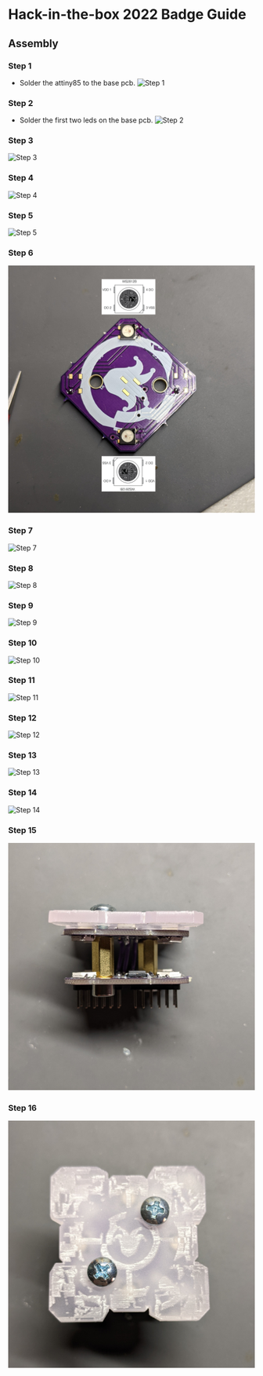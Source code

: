 # Hack-in-the-box 2022 Badge Guide

## Assembly

### Step 1
- Solder the attiny85 to the base pcb.
![Step 1](assembly-images/step1.png)
### Step 2
- Solder the first two leds on the base pcb.
![Step 2](assembly-images/step2.png)
### Step 3
![Step 3](assembly-images/step3.png)
### Step 4
![Step 4](assembly-images/step4.png)
### Step 5
![Step 5](assembly-images/step5.png)
### Step 6
![Step 6](assembly-images/step6.png)
### Step 7
![Step 7](assembly-images/step7.png)
### Step 8
![Step 8](assembly-images/step8.png)
### Step 9
![Step 9](assembly-images/step9.png)
### Step 10
![Step 10](assembly-images/step10.png)
### Step 11
![Step 11](assembly-images/step11.png)
### Step 12
![Step 12](assembly-images/step12.png)
### Step 13
![Step 13](assembly-images/step13.png)
### Step 14
![Step 14](assembly-images/step14.png)
### Step 15
![Step 15](assembly-images/step15.png)
### Step 16
![Step 16](assembly-images/step16.png)

